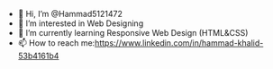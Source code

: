 - 👋 Hi, I’m @Hammad5121472
- 👀 I’m interested in Web Designing
- 🌱 I’m currently learning Responsive Web Design (HTML&CSS)
- 📫 How to reach me:https://www.linkedin.com/in/hammad-khalid-53b4161b4


<!---
Hammad5121472/Hammad5121472 is a ✨ special ✨ repository because its `README.md` (this file) appears on your GitHub profile.
You can click the Preview link to take a look at your changes.
--->
